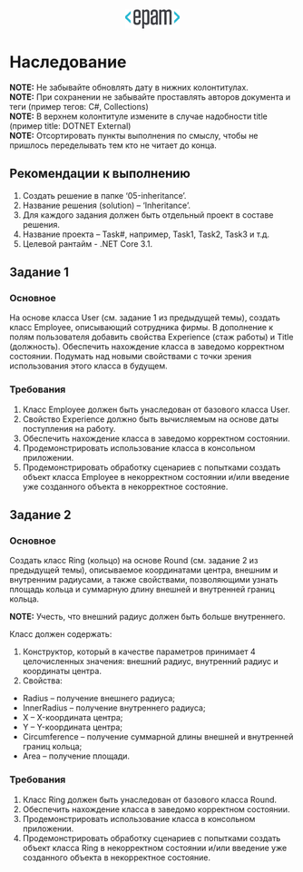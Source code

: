 <div style="text-align:center"><img src="media\epam_logo.png" style="width:1in;height:0.35417in" /></div>


# Наследование

<strong>NOTE:</strong> Не забывайте обновлять дату в нижних колонтитулах.</br>
<strong>NOTE:</strong> При сохранении не забывайте проставлять авторов документа и теги (пример тегов: C#, Collections)</br>
<strong>NOTE:</strong> В верхнем колонтитуле измените в случае надобности title (пример title: DOTNET External)</br>
<strong>NOTE:</strong> Отсортировать пункты выполнения по смыслу, чтобы не пришлось переделывать тем кто не читает до конца.</br>

##  Рекомендации к выполнению

1.  Создать решение в папке ‘05-inheritance’.
2.  Название решения (solution) – ‘Inheritance’.
3.  Для каждого задания должен быть отдельный проект в составе решения.
4.  Название проекта – Task\#, например, Task1, Task2, Task3 и т.д.
5.  Целевой рантайм - .NET Core 3.1.

## Задание 1

### Основное

На основе класса User (см. задание 1 из предыдущей темы), создать класс Employee, описывающий сотрудника фирмы. В дополнение к полям пользователя добавить свойства Experience (стаж работы) и Title (должность). Обеспечить нахождение класса в заведомо корректном состоянии. Подумать над новыми свойствами с точки зрения использования этого класса в будущем.

### Требования

1.  Класс Employee должен быть унаследован от базового класса User.
2.  Свойство Experience должно быть вычисляемым на основе даты поступления на работу.
3.  Обеспечить нахождение класса в заведомо корректном состоянии.
4.  Продемонстрировать использование класса в консольном приложении.
5.  Продемонстрировать обработку сценариев с попытками создать объект класса Employee в некорректном состоянии и/или введение уже созданного объекта в некорректное состояние.

## Задание 2

### Основное 

Создать класс Ring (кольцо) на основе Round (см. задание 2 из предыдущей темы), описываемое координатами центра, внешним и внутренним радиусами, а также свойствами, позволяющими узнать площадь кольца и суммарную длину внешней и внутренней границ кольца.

<strong>NOTE:</strong> Учесть, что внешний радиус должен быть больше внутреннего.

Класс должен содержать:

1.  Конструктор, который в качестве параметров принимает 4 целочисленных значения: внешний радиус, внутренний радиус и координаты центра.
2.  Свойства:

-   Radius – получение внешнего радиуса;
-   InnerRadius – получение внутреннего радиуса;
-   X – X-координата центра;
-   Y – Y-координата центра;
-   Circumference – получение суммарной длины внешней и внутренней границ кольца;
-   Area – получение площади.

### Требования

1.  Класс Ring должен быть унаследован от базового класса Round.
2.  Обеспечить нахождение класса в заведомо корректном состоянии.
3.  Продемонстрировать использование класса в консольном приложении.
4.  Продемонстрировать обработку сценариев с попытками создать объект класса Ring в некорректном состоянии и/или введение уже созданного объекта в некорректное состояние.
